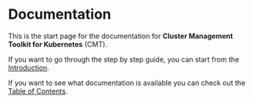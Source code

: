 # Documentation

This is the start page for the documentation for __Cluster Management Toolkit for Kubernetes__ (CMT).

If you want to go through the step by step guide,
you can start from the [Introduction](Introduction.md#introduction).

If you want to see what documentation is available you can check out the [Table of Contents](Table_of_contents.md#table-of-contents).
